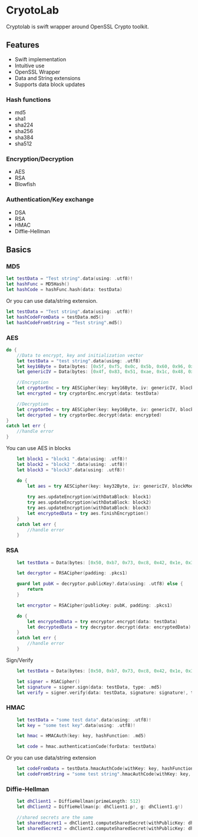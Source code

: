 # CryotoLab
Cryptolab is swift wrapper around OpenSSL Crypto toolkit.

## Features
- Swift implementation
- Intuitive use
- OpenSSL Wrapper
- Data and String extensions
- Supports data block updates

### Hash functions

- md5
- sha1
- sha224
- sha256
- sha384
- sha512

### Encryption/Decryption

- AES
- RSA
- Blowfish

### Authentication/Key exchange

- DSA
- RSA
- HMAC
- Diffie-Hellman

## Basics

### MD5 
```swift
let testData = "Test string".data(using: .utf8)!
let hashFunc = MD5Hash()
let hashCode = hashFunc.hash(data: testData)
```
Or you can use data/string extension.

```swift
let testData = "Test string".data(using: .utf8)!
let hashCodeFromData = testData.md5()
let hashCodeFromString = "Test string".md5()
```

### AES
```swift
do {
	//Data to encrypt, key and initialization vector
	let testData = "test string".data(using: .utf8)
	let key16Byte =	Data(bytes: [0x5f, 0xf5, 0x0c, 0x5b, 0x60, 0x96, 0x84, 0xa2, 0x35, 0xd5, 0xc5, 0xbf, 0x24, 0x69, 0x40, 0x8a])
	let genericIV =	Data(bytes: [0x4f, 0x83, 0x51, 0xae, 0x1c, 0x48, 0xf4, 0x81, 0x65, 0xf8, 0x1b, 0x53, 0x3d, 0xd6, 0xd9, 0x1f])

	//Encryption
	let cryptorEnc = try AESCipher(key: key16Byte, iv: genericIV, blockMode: .cbc)
	let encrypted = try cryptorEnc.encrypt(data: testData)

	//Decryption
	let cryptorDec = try AESCipher(key: key16Byte, iv: genericIV, blockMode: .cbc)
	let decrypted = try cryptorDec.decrypt(data: encrypted)
}
catch let err {
	//handle error
}
```
You can use AES in blocks

```swift
	let block1 = "block1 ".data(using: .utf8)!
	let block2 = "block2 ".data(using: .utf8)!
	let block3 = "block3".data(using: .utf8)!

	do {
		let aes = try AESCipher(key: key32Byte, iv: genericIV, blockMode: .ctr)
		
		try aes.updateEncryption(withDataBlock: block1)
		try aes.updateEncryption(withDataBlock: block2)
		try aes.updateEncryption(withDataBlock: block3)
		let encryptedData = try aes.finishEncryption()
	}
	catch let err {
		//handle error
	}
```

### RSA

```swift
	let testData = Data(bytes: [0x50, 0xb7, 0x73, 0xc8, 0x42, 0x1e, 0x3d, 0x1a, 0x5e, 0xc4, 0x48, 0x50, 0x80, 0x03, 0x03, 0x66])

	let decryptor = RSACipher(padding: .pkcs1)

	guard let pubK = decryptor.publicKey?.data(using: .utf8) else {
		return
	}

	let encryptor = RSACipher(publicKey: pubK, padding: .pkcs1)

	do {
		let encryptedData = try encryptor.encrypt(data: testData)
		let decryptedData = try decryptor.decrypt(data: encryptedData)
	}
	catch let err {
		//handle error
	}
```

Sign/Verify

```swift
	let testData = Data(bytes: [0x50, 0xb7, 0x73, 0xc8, 0x42, 0x1e, 0x3d, 0x1a, 0x5e, 0xc4, 0x48, 0x50, 0x80, 0x03, 0x03, 0x66])

	let signer = RSACipher()
	let signature = signer.sign(data: testData, type: .md5)
	let verify = signer.verify(data: testData, signature: signature!, type: .md5)

```

### HMAC

```swift
	let testData = "some test data".data(using: .utf8)!
	let key = "some test key".data(using: .utf8)!

	let hmac = HMACAuth(key: key, hashFunction: .md5)

	let code = hmac.authenticationCode(forData: testData) 
```
Or you can use data/string extension

```swift
	let codeFromData = testData.hmacAuthCode(withKey: key, hashFunction: .md5)
	let codeFromString = "some test string".hmacAuthCode(withKey: key, hashFunction: .md5)
```

### Diffie-Hellman

```swift
	let dhClient1 = DiffieHellman(primeLength: 512)
	let dhClient2 = DiffieHellman(p: dhClient1.p!, g: dhClient1.g!)

	//shared secrets are the same
	let sharedSecret1 = dhClient1.computeSharedSecret(withPublicKey: dhClient2.publicKey!.data(using: .utf8)!)
	let sharedSecret2 = dhClient2.computeSharedSecret(withPublicKey: dhClient1.publicKey!.data(using: .utf8)!)
```
